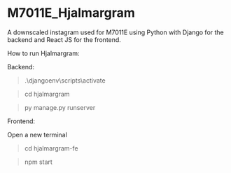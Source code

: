 # M7011E_Hjalmargram
A downscaled instagram used for M7011E using Python with Django for the backend and React JS for the frontend.

How to run Hjalmargram:

Backend:

>.\djangoenv\scripts\activate 

>cd hjalmargram

>py manage.py runserver


Frontend:

Open a new terminal

>cd hjalmargram-fe

>npm start